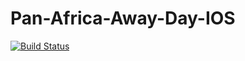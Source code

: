 Pan-Africa-Away-Day-IOS
=======================

[![Build Status](https://travis-ci.org/tw-kla/Pan-Africa-Away-Day-IOS-2014.png?branch=master)](https://travis-ci.org/tw-kla/Pan-Africa-Away-Day-IOS-2014)